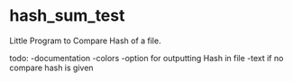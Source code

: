# hash_sum_test
Little Program to Compare Hash of a file.

todo:
    -documentation
    -colors
    -option for outputting Hash in file
    -text if no compare hash is given